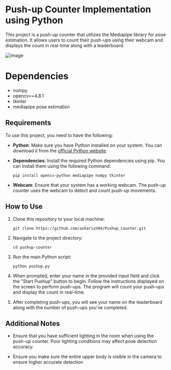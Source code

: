



# Push-up Counter Implementation using Python

This project is a push-up counter that utilizes the Mediapipe library for pose estimation. It allows users to count their push-ups using their webcam and displays the count in real-time along with a leaderboard.

![image](https://github.com/axharish04/Pushup_Counter/assets/129681878/7bd87027-e643-4ffc-bf21-7cd3b8bc93b6)




# Dependencies
- numpy
- opencv==4.8.1
- tkinter
- mediapipe pose estimation


## Requirements

To use this project, you need to have the following:

- **Python**: Make sure you have Python installed on your system. You can download it from the [official Python website](https://www.python.org/).

- **Dependencies**: Install the required Python dependencies using pip. You can install them using the following command:

    ```
    pip install opencv-python mediapipe numpy tkinter
    ```

- **Webcam**: Ensure that your system has a working webcam. The push-up counter uses the webcam to detect and count push-up movements.

## How to Use

1. Clone this repository to your local machine:

    ```
    git clone https://github.com/axharish04/Pushup_Counter.git
    ```

2. Navigate to the project directory:

    ```
    cd pushup-counter
    ```

3. Run the main Python script:

    ```
    python pushup.py
    ```

4. When prompted, enter your name in the provided input field and click the "Start Pushup" button to begin. Follow the instructions displayed on the screen to perform push-ups. The program will count your push-ups and display the count in real-time.

5. After completing push-ups, you will see your name on the leaderboard along with the number of push-ups you've completed.

## Additional Notes

- Ensure that you have sufficient lighting in the room when using the push-up counter. Poor lighting conditions may affect pose detection accuracy.

- Ensure you make sure the entire upper body is visible in the camera to ensure higher accurate detection


